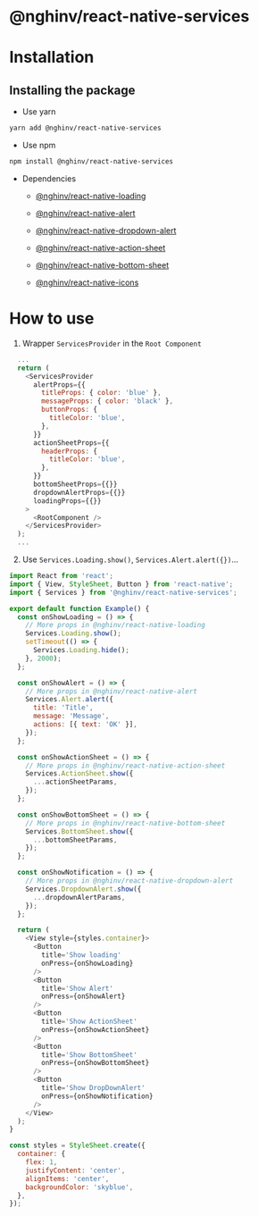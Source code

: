 # @nghinv/react-native-services

# Installation

## Installing the package

* Use yarn

```sh
yarn add @nghinv/react-native-services
```

* Use npm

```sh
npm install @nghinv/react-native-services
```

* Dependencies 

	- [@nghinv/react-native-loading](https://github.com/nghinv-software/react-native-loading.git)

	- [@nghinv/react-native-alert](https://github.com/nghinv-software/react-native-alert.git)

	- [@nghinv/react-native-dropdown-alert](https://github.com/nghinv-software/react-native-dropdown-alert.git)

	- [@nghinv/react-native-action-sheet](https://github.com/nghinv-software/react-native-action-sheet.git)

	- [@nghinv/react-native-bottom-sheet](https://github.com/nghinv-software/react-native-bottom-sheet.git)

	- [@nghinv/react-native-icons](https://github.com/nghinv-software/react-native-icons.git)

# How to use

1. Wrapper `ServicesProvider` in the `Root Component`

```javascript
  ...
  return (
    <ServicesProvider
      alertProps={{
        titleProps: { color: 'blue' },
        messageProps: { color: 'black' },
        buttonProps: {
          titleColor: 'blue',
        },
      }}
      actionSheetProps={{
        headerProps: {
          titleColor: 'blue',
        },
      }}
      bottomSheetProps={{}}
      dropdownAlertProps={{}}
      loadingProps={{}}
    >
      <RootComponent />
    </ServicesProvider>
  );
  ...
```

2. Use `Services.Loading.show()`, `Services.Alert.alert({})`...

```javascript
import React from 'react';
import { View, StyleSheet, Button } from 'react-native';
import { Services } from '@nghinv/react-native-services';

export default function Example() {
  const onShowLoading = () => {
    // More props in @nghinv/react-native-loading
    Services.Loading.show();
    setTimeout(() => {
      Services.Loading.hide();
    }, 2000);
  };

  const onShowAlert = () => {
    // More props in @nghinv/react-native-alert
    Services.Alert.alert({
      title: 'Title',
      message: 'Message',
      actions: [{ text: 'OK' }],
    });
  };

  const onShowActionSheet = () => {
    // More props in @nghinv/react-native-action-sheet
    Services.ActionSheet.show({
      ...actionSheetParams,
    });
  };

  const onShowBottomSheet = () => {
    // More props in @nghinv/react-native-bottom-sheet
    Services.BottomSheet.show({
      ...bottomSheetParams,
    });
  };

  const onShowNotification = () => {
    // More props in @nghinv/react-native-dropdown-alert
    Services.DropdownAlert.show({
      ...dropdownAlertParams,
    });
  };

  return (
    <View style={styles.container}>
      <Button 
        title='Show loading' 
        onPress={onShowLoading} 
      />
      <Button 
        title='Show Alert' 
        onPress={onShowAlert} 
      />
      <Button 
        title='Show ActionSheet' 
        onPress={onShowActionSheet} 
      />
      <Button 
        title='Show BottomSheet' 
        onPress={onShowBottomSheet} 
      />
      <Button 
        title='Show DropDownAlert' 
        onPress={onShowNotification} 
      />
    </View>
  );
}

const styles = StyleSheet.create({
  container: {
    flex: 1,
    justifyContent: 'center',
    alignItems: 'center',
    backgroundColor: 'skyblue',
  },
});

```